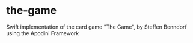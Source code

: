 # the-game
Swift implementation of the card game "The Game", by Steffen Benndorf using the Apodini Framework
